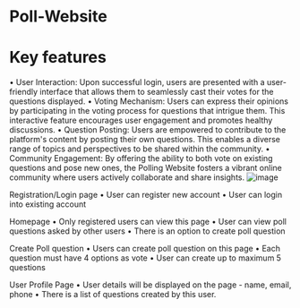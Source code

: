 # Poll-Website

# Key features 
• User Interaction: Upon successful login, users are presented with a user-friendly interface that allows them to seamlessly cast their votes for the questions displayed.
• Voting Mechanism: Users can express their opinions by participating in the voting process for questions that intrigue them. This interactive feature encourages user engagement and promotes healthy discussions.
• Question Posting: Users are empowered to contribute to the platform's content by posting their own questions. This enables a diverse range of topics and perspectives to be shared within the community.
• Community Engagement: By offering the ability to both vote on existing questions and pose new ones, the Polling Website fosters a vibrant online community where users actively collaborate and share insights. 
![image](https://github.com/AggarwalNeelesh/Poll-Website/assets/86107529/2ea42155-bea8-4526-b33f-68c0b12939d2)


Registration/Login page
• User can register new account
• User can login into existing account

Homepage
• Only registered users can view this page
• User can view poll questions asked by other users
• There is an option to create poll question

Create Poll question
• Users can create poll question on this page
• Each question must have 4 options as vote
• User can create up to maximum 5 questions

User Profile Page
• User details will be displayed on the page - name, email, phone
• There is a list of questions created by this user.
